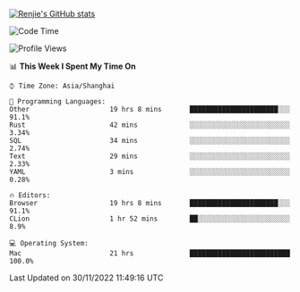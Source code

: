 [![Renjie's GitHub stats](https://github-readme-stats.vercel.app/api?username=liurenjie1024&show_icons=true&theme=chartreuse-dark)](https://github.com/anuraghazra/github-readme-stats)

<!--START_SECTION:waka-->
![Code Time](http://img.shields.io/badge/Code%20Time-387%20hrs%2016%20mins-blue)

![Profile Views](http://img.shields.io/badge/Profile%20Views-22-blue)

📊 **This Week I Spent My Time On** 

```text
⌚︎ Time Zone: Asia/Shanghai

💬 Programming Languages: 
Other                    19 hrs 8 mins       ██████████████████████░░░   91.1% 
Rust                     42 mins             ░░░░░░░░░░░░░░░░░░░░░░░░░   3.34% 
SQL                      34 mins             ░░░░░░░░░░░░░░░░░░░░░░░░░   2.74% 
Text                     29 mins             ░░░░░░░░░░░░░░░░░░░░░░░░░   2.33% 
YAML                     3 mins              ░░░░░░░░░░░░░░░░░░░░░░░░░   0.28%

🔥 Editors: 
Browser                  19 hrs 8 mins       ██████████████████████░░░   91.1% 
CLion                    1 hr 52 mins        ██░░░░░░░░░░░░░░░░░░░░░░░   8.9%

💻 Operating System: 
Mac                      21 hrs              █████████████████████████   100.0%

```


 Last Updated on 30/11/2022 11:49:16 UTC
<!--END_SECTION:waka-->

